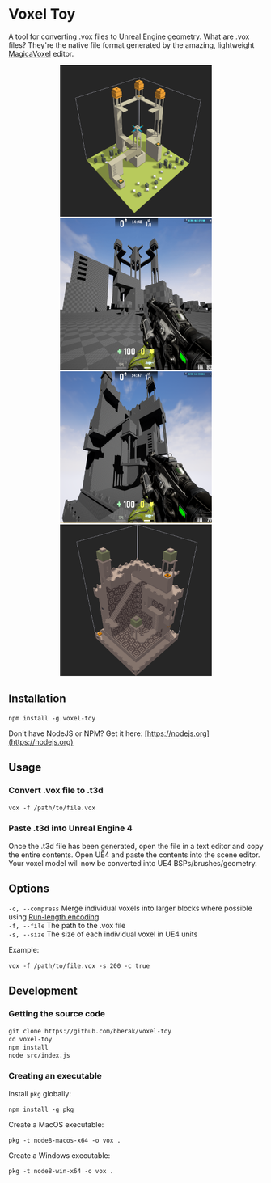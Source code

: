 # Voxel Toy

A tool for converting .vox files to [Unreal Engine](https://www.unrealengine.com/) geometry. What are .vox files? They're the native file format generated by the amazing, lightweight [MagicaVoxel](https://ephtracy.github.io/) editor.

<p align="center">
  	<a href="https://github.com/bberak/voxel-toy/raw/master/assets/images/mv-1.png">
    	<img src="https://github.com/bberak/voxel-toy/raw/master/assets/images/mv-1.png" height="300" width="300" />
	</a>
	<a href="https://github.com/bberak/voxel-toy/raw/master/assets/images/ut-1.png">
    	<img src="https://github.com/bberak/voxel-toy/raw/master/assets/images/ut-1.png" height="300" width="300" />
	</a>
	<br />
	<a href="https://github.com/bberak/voxel-toy/raw/master/assets/images/ut-2.png">
    	<img src="https://github.com/bberak/voxel-toy/raw/master/assets/images/ut-2.png" height="300" width="300" />
	</a>
	<a href="https://github.com/bberak/voxel-toy/raw/master/assets/images/mv-2.png">
    	<img src="https://github.com/bberak/voxel-toy/raw/master/assets/images/mv-2.png" height="300" width="300" />
	</a>
</p>

## Installation

```
npm install -g voxel-toy
```

Don't have NodeJS or NPM? Get it here: [https://nodejs.org](https://nodejs.org)

## Usage

### Convert .vox file to .t3d

```
vox -f /path/to/file.vox
```

### Paste .t3d into Unreal Engine 4

Once the .t3d file has been generated, open the file in a text editor and copy the entire contents. Open UE4 and paste the contents into the scene editor. Your voxel model will now be converted into UE4 BSPs/brushes/geometry.

## Options

`-c, --compress` Merge individual voxels into larger blocks where possible using [Run-length encoding](https://en.wikipedia.org/wiki/Run-length_encoding) <br/>
`-f, --file` The path to the .vox file <br/>
`-s, --size` The size of each individual voxel in UE4 units <br/>

Example:

`vox -f /path/to/file.vox -s 200 -c true`

## Development

### Getting the source code

```
git clone https://github.com/bberak/voxel-toy
cd voxel-toy
npm install
node src/index.js
```

### Creating an executable

Install `pkg` globally:

```
npm install -g pkg
```

Create a MacOS executable:

```
pkg -t node8-macos-x64 -o vox .
```

Create a Windows executable:

```
pkg -t node8-win-x64 -o vox .
```
